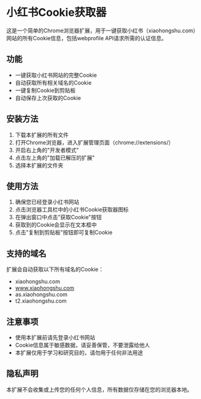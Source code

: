 # 小红书Cookie获取器

这是一个简单的Chrome浏览器扩展，用于一键获取小红书（xiaohongshu.com）网站的所有Cookie信息，包括webprofile API请求所需的认证信息。

## 功能

- 一键获取小红书网站的完整Cookie
- 自动获取所有相关域名的Cookie
- 一键复制Cookie到剪贴板
- 自动保存上次获取的Cookie

## 安装方法

1. 下载本扩展的所有文件
2. 打开Chrome浏览器，进入扩展管理页面（chrome://extensions/）
3. 开启右上角的"开发者模式"
4. 点击左上角的"加载已解压的扩展"
5. 选择本扩展的文件夹

## 使用方法

1. 确保您已经登录小红书网站
2. 点击浏览器工具栏中的小红书Cookie获取器图标
3. 在弹出窗口中点击"获取Cookie"按钮
4. 获取到的Cookie会显示在文本框中
5. 点击"复制到剪贴板"按钮即可复制Cookie

## 支持的域名

扩展会自动获取以下所有域名的Cookie：
- xiaohongshu.com
- www.xiaohongshu.com
- as.xiaohongshu.com
- t2.xiaohongshu.com

## 注意事项

- 使用本扩展前请先登录小红书网站
- Cookie信息属于敏感数据，请妥善保管，不要泄露给他人
- 本扩展仅用于学习和研究目的，请勿用于任何非法用途

## 隐私声明

本扩展不会收集或上传您的任何个人信息，所有数据仅存储在您的浏览器本地。 